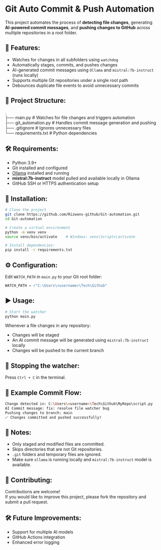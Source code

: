 # Git Auto Commit & Push Automation

This project automates the process of **detecting file changes**, generating **AI-powered commit messages**, and **pushing changes to GitHub** across multiple repositories in a root folder.

## 🚀 Features:
- Watches for changes in all subfolders using `watchdog`
- Automatically stages, commits, and pushes changes
- AI-generated commit messages using `Ollama` and `mistral:7b-instruct` (runs locally)
- Supports multiple Git repositories under a single root path
- Debounces duplicate file events to avoid unnecessary commits

## 📂 Project Structure:
.<br>
├── main.py             # Watches for file changes and triggers automation<br>
├── git_automation.py   # Handles commit message generation and pushing<br>
├── .gitignore          # Ignores unnecessary files<br>
└── requirements.txt    # Python dependencies<br>

## 🛠 Requirements:
- Python 3.9+
- Git installed and configured
- [Ollama](https://ollama.ai) installed and running
- **mistral:7b-instruct** model pulled and available locally in Ollama
- GitHub SSH or HTTPS authentication setup

## 🔧 Installation:
```bash
# Clone the project
git clone https://github.com/Rizwans-github/Git-automation.git
cd Git-automation

# Create a virtual environment
python -m venv venv
source venv/bin/activate    # Windows: venv\Scripts\activate

# Install dependencies:
pip install -r requirements.txt
```

## ⚙️ Configuration:
Edit `WATCH_PATH` in `main.py` to your Git root folder:
```python
WATCH_PATH = r"C:\Users\<username>\Tech\Github"
```

## ▶️ Usage:
```bash
# Start the watcher
python main.py
```

Whenever a file changes in any repository:
- Changes will be staged
- An AI commit message will be generated using `mistral:7b-instruct` locally
- Changes will be pushed to the current branch

## 🛑 Stopping the watcher:
Press `Ctrl + C` in the terminal.

## 📝 Example Commit Flow:
```bash
Change detected in: C:\Users\<username>\Tech\Github\MyRepo\script.py
AI Commit message: fix: resolve file watcher bug
Pushing changes to branch: main
✅ Changes committed and pushed successfully!
```

## 📌 Notes:
- Only staged and modified files are committed.
- Skips directories that are not Git repositories.
- `.git` folders and temporary files are ignored.
- Make sure `ollama` is running locally and `mistral:7b-instruct` model is available.

## 🤝 Contributing:
Contributions are welcome!  
If you would like to improve this project, please fork the repository and submit a pull request.

## 🛠 Future Improvements:
- Support for multiple AI models
- GitHub Actions integration
- Enhanced error logging
